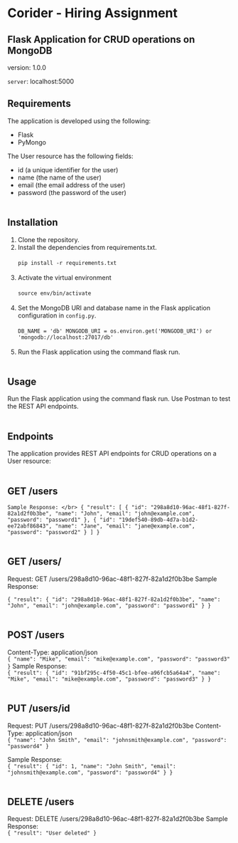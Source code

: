# Corider - Hiring Assignment

## Flask Application for CRUD operations on MongoDB

version: 1.0.0

`server`: localhost:5000


## Requirements
The application is developed using the following:

- Flask
- PyMongo


The User resource has the following fields:

- id (a unique identifier for the user)
- name (the name of the user)
- email (the email address of the user)
- password (the password of the user)
</br></br>
## Installation
1. Clone the repository.
2. Install the dependencies from requirements.txt.</br><br>
    `
        pip install -r requirements.txt
    `
    <br><br>
3. Activate the virtual environment</br><br>
    `
        source env/bin/activate
    `
    <br><br>
3. Set the MongoDB URI and database name in the Flask application configuration in `config.py`.<br><br>
`
DB_NAME = 'db'
    MONGODB_URI = os.environ.get('MONGODB_URI') or 'mongodb://localhost:27017/db'
`
<br><br>
4. Run the Flask application using the command flask run.
</br></br>
## Usage
Run the Flask application using the command flask run.
Use Postman to test the REST API endpoints.
</br></br>
## Endpoints
The application provides REST API endpoints for CRUD operations on a User resource:
</br></br>
## GET /users
`
Sample Response: </br>
{
    "result": [
        {
            "id": "298a8d10-96ac-48f1-827f-82a1d2f0b3be",
            "name": "John",
            "email": "john@example.com",
            "password": "password1"
        },
        {
            "id": "19def540-89db-4d7a-b1d2-ee72abf86843",
            "name": "Jane",
            "email": "jane@example.com",
            "password": "password2"
        }
    ]
}
`
</br></br>
## GET /users/<id> 
Request: GET /users/298a8d10-96ac-48f1-827f-82a1d2f0b3be
Sample Response: </br>

`
{
    "result": {
        "id": "298a8d10-96ac-48f1-827f-82a1d2f0b3be",
        "name": "John",
        "email": "john@example.com",
        "password": "password1"
    }
}
`
</br></br>
## POST /users
Content-Type: application/json</br>
`
{
    "name": "Mike",
    "email": "mike@example.com",
    "password": "password3"
}
`
Sample Response:</br>
`
{
    "result": {
        "id": "91bf295c-4f50-45c1-bfee-a96fcb5a64a4",
        "name": "Mike",
        "email": "mike@example.com",
        "password": "password3"
    }
}
`
</br></br>
## PUT /users/id
Request: PUT /users/298a8d10-96ac-48f1-827f-82a1d2f0b3be
Content-Type: application/json</br>
`
{
    "name": "John Smith",
    "email": "johnsmith@example.com",
    "password": "password4"
}
`

Sample Response:</br>
`
{
    "result": {
        "id": 1,
        "name": "John Smith",
        "email": "johnsmith@example.com",
        "password": "password4"
    }
}
`
</br></br>
## DELETE /users<id> 
Request: DELETE /users/298a8d10-96ac-48f1-827f-82a1d2f0b3be
Sample Response: </br>
`
{
    "result": "User deleted"
}
`